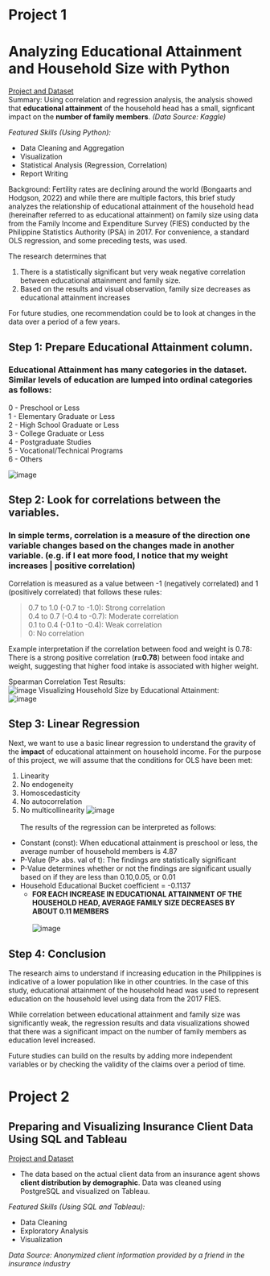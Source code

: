 # Project 1
# Analyzing Educational Attainment and Household Size with Python
[Project and Dataset](https://github.com/lorenzoracadio/project-portfolio/tree/main/Project%201%20-%20Statistical%20Analysis%20and%20Visualization%20Using%20Python)<br>
Summary: Using correlation and regression analysis, the analysis showed that __educational attainment__ of the household head has a small, signficant impact on the __number of family members__. *(Data Source: Kaggle)*

*Featured Skills (Using Python):*
- Data Cleaning and Aggregation
- Visualization
- Statistical Analysis (Regression, Correlation)
- Report Writing

Background: Fertility rates are declining around the world (Bongaarts and Hodgson, 2022) and while there are multiple factors, this brief study analyzes the relationship of educational attainment of the household head (hereinafter referred to as educational attainment) on family size using data from the Family Income and Expenditure Survey (FIES) conducted by the Philippine Statistics Authority (PSA) in 2017. For convenience, a standard OLS regression, and some preceding tests, was used.<br>

The research determines that<br>
1. There is a statistically significant but very weak negative correlation between educational attainment and family size.
2. Based on the results and visual observation, family size decreases as educational attainment increases

For future studies, one recommendation could be to look at changes in the data over a period of a few years.<br>

## Step 1: Prepare Educational Attainment column.
### Educational Attainment has many categories in the dataset. Similar levels of education are lumped into ordinal categories as follows:
0 - Preschool or Less<br>
1 - Elementary Graduate or Less<br>
2 - High School Graduate or Less<br>
3 - College Graduate or Less<br>
4 - Postgraduate Studies<br>
5 - Vocational/Technical Programs<br>
6 - Others

![image](https://github.com/user-attachments/assets/33f98fee-194b-405a-b544-eafa1bda6208)

## Step 2: Look for correlations between the variables.
### In simple terms, correlation is a measure of the direction one variable changes based on the changes made in another variable. (e.g. if I eat more food, I notice that my weight increases | positive correlation)

Correlation is measured as a value between -1 (negatively correlated) and 1 (positively correlated) that follows these rules:
> 0.7 to 1.0 (-0.7 to -1.0): Strong correlation<br>
0.4 to 0.7 (-0.4 to -0.7): Moderate correlation<br>
0.1 to 0.4 (-0.1 to -0.4): Weak correlation<br>
0: No correlation<br>

Example interpretation if the correlation between food and weight is 0.78:<br>
There is a strong positive correlation (__r=0.78__) between food intake and weight, suggesting that higher food intake is associated with higher weight.<br>

Spearman Correlation Test Results:<br>
![image](https://github.com/user-attachments/assets/c55b770f-8a0d-49b5-8176-2f53e68f40ff)
Visualizing Household Size by Educational Attainment:<br>
![image](https://github.com/user-attachments/assets/d70e1de4-a9ab-4b7c-a906-73cf81ffcd5e)

## Step 3: Linear Regression
Next, we want to use a basic linear regression to understand the gravity of the __impact__ of educational attainment on household income. For the purpose of this project, we will assume that the conditions for OLS have been met:<br>
1. Linearity<br>
2. No endogeneity<br>
3. Homoscedasticity<br>
4. No autocorrelation<br>
5. No multicollinearity
![image](https://github.com/user-attachments/assets/10196ebe-88c8-47f0-af44-5fcc5452484e)<br><br>
The results of the regression can be interpreted as follows:<br>
- Constant (const): When educational attainment is preschool or less, the average number of household members is 4.87
- P-Value (P> abs. val of t): The findings are statistically significant
- P-Value determines whether or not the findings are significant usually based on if they are less than 0.10,0.05, or 0.01
- Household Educational Bucket coefficient = -0.1137
    - __FOR EACH INCREASE IN EDUCATIONAL ATTAINMENT OF THE HOUSEHOLD HEAD, AVERAGE FAMILY SIZE DECREASES BY ABOUT 0.11 MEMBERS__<br><br>
 ![image](https://github.com/user-attachments/assets/948d30a2-412d-45a0-aeaa-a613b4046ca0)

## Step 4: Conclusion
The research aims to understand if increasing education in the Philippines is indicative of a lower population like in other countries. In the case of this study, educational attainment of the household head was used to represent education on the household level using data from the 2017 FIES.<br>

While correlation between educational attainment and family size was significantly weak, the regression results and data visualizations showed that there was a significant impact on the number of family members as education level increased.<br>

Future studies can build on the results by adding more independent variables or by checking the validity of the claims over a period of time.

# Project 2
## Preparing and Visualizing Insurance Client Data Using SQL and Tableau 
[Project and Dataset](https://github.com/lorenzoracadio/project-portfolio/tree/3e9d3bd003f9e442613850fe72bc4aa2a275646a/Project%202%20-%20Exploratory%20Analysis%20of%20Client%20Data%20Using%20SQL%20and%20Tableau)
- The data based on the actual client data from an insurance agent shows __client distribution by demographic__. Data was cleaned using PostgreSQL and visualized on Tableau.

*Featured Skills (Using SQL and Tableau):*
- Data Cleaning
- Exploratory Analysis
- Visualization

*Data Source: Anonymized client information provided by a friend in the insurance industry*
